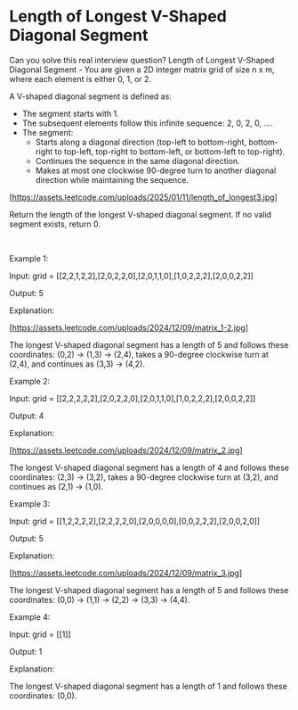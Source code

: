 # Length of Longest V-Shaped Diagonal Segment

Can you solve this real interview question? Length of Longest V-Shaped Diagonal Segment - You are given a 2D integer matrix grid of size n x m, where each element is either 0, 1, or 2.

A V-shaped diagonal segment is defined as:

 * The segment starts with 1.
 * The subsequent elements follow this infinite sequence: 2, 0, 2, 0, ....
 * The segment:
   * Starts along a diagonal direction (top-left to bottom-right, bottom-right to top-left, top-right to bottom-left, or bottom-left to top-right).
   * Continues the sequence in the same diagonal direction.
   * Makes at most one clockwise 90-degree turn to another diagonal direction while maintaining the sequence.

[https://assets.leetcode.com/uploads/2025/01/11/length_of_longest3.jpg]

Return the length of the longest V-shaped diagonal segment. If no valid segment exists, return 0.

 

Example 1:

Input: grid = [[2,2,1,2,2],[2,0,2,2,0],[2,0,1,1,0],[1,0,2,2,2],[2,0,0,2,2]]

Output: 5

Explanation:

[https://assets.leetcode.com/uploads/2024/12/09/matrix_1-2.jpg]

The longest V-shaped diagonal segment has a length of 5 and follows these coordinates: (0,2) → (1,3) → (2,4), takes a 90-degree clockwise turn at (2,4), and continues as (3,3) → (4,2).

Example 2:

Input: grid = [[2,2,2,2,2],[2,0,2,2,0],[2,0,1,1,0],[1,0,2,2,2],[2,0,0,2,2]]

Output: 4

Explanation:

[https://assets.leetcode.com/uploads/2024/12/09/matrix_2.jpg]

The longest V-shaped diagonal segment has a length of 4 and follows these coordinates: (2,3) → (3,2), takes a 90-degree clockwise turn at (3,2), and continues as (2,1) → (1,0).

Example 3:

Input: grid = [[1,2,2,2,2],[2,2,2,2,0],[2,0,0,0,0],[0,0,2,2,2],[2,0,0,2,0]]

Output: 5

Explanation:

[https://assets.leetcode.com/uploads/2024/12/09/matrix_3.jpg]

The longest V-shaped diagonal segment has a length of 5 and follows these coordinates: (0,0) → (1,1) → (2,2) → (3,3) → (4,4).

Example 4:

Input: grid = [[1]]

Output: 1

Explanation:

The longest V-shaped diagonal segment has a length of 1 and follows these coordinates: (0,0).